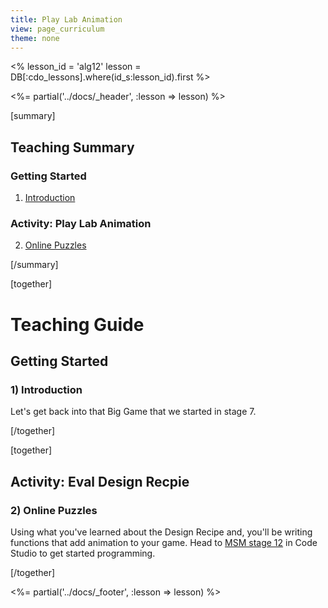 ```yaml
---
title: Play Lab Animation
view: page_curriculum
theme: none
---
```


<%
lesson_id = 'alg12'
lesson = DB[:cdo_lessons].where(id_s:lesson_id).first
%>

<%= partial('../docs/_header', :lesson => lesson) %>

[summary]

## Teaching Summary
### **Getting Started**
 
1) [Introduction](#GetStarted)  

### **Activity: Play Lab Animation**  

2) [Online Puzzles](#Activity1)

[/summary]

[together]

# Teaching Guide

## Getting Started


### <a name="GetStarted"></a> 1) Introduction

Let's get back into that Big Game that we started in stage 7.

[/together]

[together]

## Activity: Eval Design Recpie
### <a name="Activity1"></a> 2) Online Puzzles

 Using what you've learned about the Design Recipe and, you'll be writing functions that add animation to your game. Head to [MSM stage 12](http://studio.code.org/s/algebra/stage/12/puzzle/1) in Code Studio to get started programming.

[/together]

<%= partial('../docs/_footer', :lesson => lesson) %>